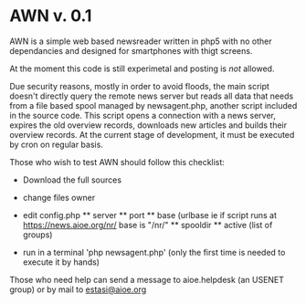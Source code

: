 # AWN v. 0.1

AWN is a simple web based newsreader written in php5 with no other dependancies and designed for smartphones with thigt screens.

At the moment this code is still experimetal and posting is *not* allowed.

Due security reasons, mostly in order to avoid floods, the main script doesn't directly query the remote news server but reads all data that needs from a file based spool managed by newsagent.php, 
another script included in the source code. 
This script opens a connection with a news server, expires the old overview records, downloads new articles and builds their overview records. At the current stage of development, it must be 
executed by cron on regular basis. 

Those who wish to test AWN should follow this checklist:

* Download the full sources
* change files owner
* edit config.php
** server
** port
** base (urlbase ie if script runs at  https://news.aioe.org/nr/ base is "/nr/"
** spooldir
** active (list of groups)

* run in a terminal 'php newsagent.php' (only the first time is needed to execute it by hands)

Those who need help can send a message to aioe.helpdesk (an USENET group) or by mail to estasi@aioe.org
